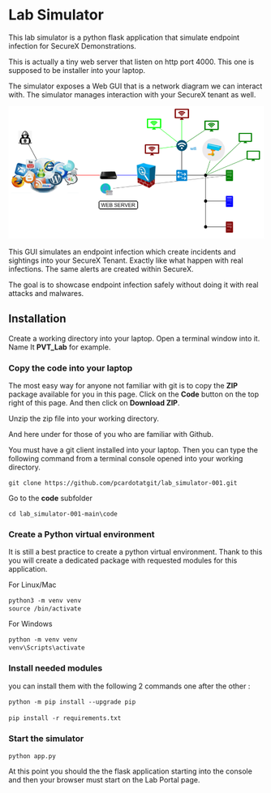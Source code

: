 # Lab Simulator

This lab simulator is a python flask application that simulate endpoint infection for SecureX Demonstrations.

This is actually a tiny web server that listen on http port 4000. This one is supposed to be installer into your laptop.

The simulator exposes a Web GUI that is a network diagram we can interact with. The simulator manages interaction with your SecureX tenant as well.

![](assets/img/0.png)

This GUI simulates an endpoint infection which create incidents and sightings into your SecureX Tenant. Exactly like what happen with real infections. The same alerts are created within SecureX.

The goal is to showcase endpoint infection safely without doing it with real attacks and malwares.

## Installation

Create a working directory into your laptop. Open a terminal window into it. Name It **PVT_Lab** for example.

### Copy the code into your laptop

The most easy way for anyone not familiar with git is to copy the **ZIP** package available for you in this page. Click on the **Code** button on the top right of this page. And then click on **Download ZIP**. 

Unzip the zip file into your working directory.

And here under for those of you who are familiar with Github.

You must have a git client installed into your laptop. Then you can type the following command from a terminal console opened into your working directory.

	git clone https://github.com/pcardotatgit/lab_simulator-001.git

Go to the **code** subfolder

	cd lab_simulator-001-main\code
	
### Create a Python virtual environment

It is still a best practice to create a python virtual environment. Thank to this you will create a dedicated package with requested modules for this application.

For Linux/Mac 

	python3 -m venv venv
	source /bin/activate

For Windows 

	python -m venv venv 
	venv\Scripts\activate

### Install needed modules

you can install them with the following 2 commands one after the other :
	
	python -m pip install --upgrade pip

	pip install -r requirements.txt

### Start the simulator

	python app.py

At this point you should the the flask application starting into the console and then your browser must start on the Lab Portal page.
